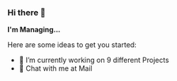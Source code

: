 ### Hi there 👋

**I'm Managing...**

Here are some ideas to get you started:

- 🔭 I’m currently working on 9 different Projects
- 💬 Chat with me at <a> Mail </a>
